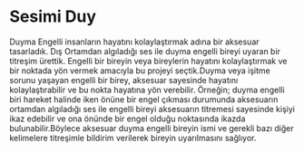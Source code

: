 # Sesimi Duy
Duyma Engelli insanların hayatını kolaylaştırmak adına bir aksesuar tasarladık. Dış Ortamdan algıladığı ses ile duyma engelli bireyi uyaran bir titreşim ürettik. Engelli bir bireyin veya bireylerin hayatını kolaylaştırmak ve bir noktada yön vermek amacıyla bu projeyi seçtik.Duyma veya işitme sorunu yaşayan engelli bir birey, aksesuar sayesinde hayatını kolaylaştırabilir ve bu nokta hayatına yön verebilir. Örneğin; duyma engelli biri hareket halinde iken önüne bir engel çıkması durumunda aksesuarın ortamdan algıladığı ses ile engelli bireyi aksesuarın titremesi sayesinde kişiyi ikaz edebilir ve ona önünde bir engel olduğu noktasında ikazda bulunabilir.Böylece aksesuar duyma engelli bireyin ismi ve gerekli bazı diğer kelimelere titreşimle bildirim verilerek bireyin uyarılmasını sağlıyor.
